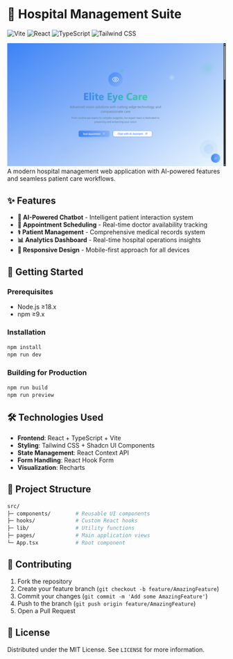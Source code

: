 # 🏥 Hospital Management Suite

![Vite](https://img.shields.io/badge/vite-%23646CFF.svg?style=for-the-badge&logo=vite&logoColor=white)
![React](https://img.shields.io/badge/react-%2320232a.svg?style=for-the-badge&logo=react&logoColor=%2361DAFB)
![TypeScript](https://img.shields.io/badge/typescript-%23007ACC.svg?style=for-the-badge&logo=typescript&logoColor=white)
![Tailwind CSS](https://img.shields.io/badge/tailwindcss-%2338B2AC.svg?style=for-the-badge&logo=tailwind-css&logoColor=white)

![Hospital Overview](https://raw.githubusercontent.com/nandkishor22/elite-eye-care/refs/heads/main/public/image.png)
A modern hospital management web application with AI-powered features and seamless patient care workflows.

## ✨ Features

- **🤖 AI-Powered Chatbot** - Intelligent patient interaction system
- **📅 Appointment Scheduling** - Real-time doctor availability tracking
- **⚕️ Patient Management** - Comprehensive medical records system
- **📊 Analytics Dashboard** - Real-time hospital operations insights
- **📱 Responsive Design** - Mobile-first approach for all devices

## 🚀 Getting Started

### Prerequisites
- Node.js ≥18.x
- npm ≥9.x

### Installation
```bash
npm install
npm run dev
```

### Building for Production
```bash
npm run build
npm run preview
```

## 🛠 Technologies Used

- **Frontend**: React + TypeScript + Vite
- **Styling**: Tailwind CSS + Shadcn UI Components
- **State Management**: React Context API
- **Form Handling**: React Hook Form
- **Visualization**: Recharts

## 📂 Project Structure

```bash
src/
├─ components/        # Reusable UI components
├─ hooks/             # Custom React hooks
├─ lib/               # Utility functions
├─ pages/             # Main application views
└─ App.tsx            # Root component
```

## 🤝 Contributing

1. Fork the repository
2. Create your feature branch (`git checkout -b feature/AmazingFeature`)
3. Commit your changes (`git commit -m 'Add some AmazingFeature'`)
4. Push to the branch (`git push origin feature/AmazingFeature`)
5. Open a Pull Request

## 📄 License

Distributed under the MIT License. See `LICENSE` for more information.